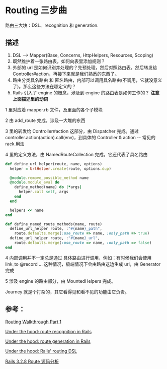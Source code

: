 # Routing 三步曲

路由三大块：DSL、recognition 和 generation.

## 描述

1. DSL --> Mapper(Base, Concerns, HttpHelpers, Resources, Scoping)
2. 既然维护着一张路由表，如何向表里添加规则？
3. 外部的 url 是如何识别并处理的？先预处理，然后对照路由表，然后转发给 Controller#action，再接下来就是我们熟悉的东西了。
4. 路由分类具名路由 和 匿名路由，内部可以调用具名路由(不调用，它就没意义了)。那么这些方法在哪定义的？
5. Rails 引入了 engine 的概念，涉及到 engine 的路由表是如何工作的？
**注意上面描述里的动词**

1 里对应着 mapper.rb 文件，及里面的各个子模块

2 由 add_route 完成，涉及一大堆的东西

3 里的转发给 Controller#action 这部分，由 Dispatcher 完成。通过 controller.action(action).call(env)，到具体的 Controller & action -- 常见的 rack 用法

4 里的定义方法，由 NamedRouteCollection 完成。它还代表了具名路由

```ruby
def define_url_helper(route, name, options)
  helper = UrlHelper.create(route, options.dup)

  @module.remove_possible_method name
  @module.module_eval do
    define_method(name) do |*args|
      helper.call self, args
    end
  end

  helpers << name
end

def define_named_route_methods(name, route)
  define_url_helper route, :"#{name}_path",
    route.defaults.merge(:use_route => name, :only_path => true)
  define_url_helper route, :"#{name}_url",
    route.defaults.merge(:use_route => name, :only_path => false)
end
```

4 内部调用并不一定总是通过 具体路由进行调用，例如：有时候我们会使用 link_to @record ... 这种情况，极端情况下会由路由这边生成 url，由 Generator 完成

5 涉及 engine 的路由部分，由 MountedHelpers 完成。

Journey 就是个打杂的，其它看得见和看不见的功能由它负责。

## 参考：

[Routing Walkthrough Part 1](http://railscasts.com/episodes/231-routing-walkthrough)

[Under the hood: route recognition in Rails](http://weblog.jamisbuck.org/2006/10/4/under-the-hood-route-recognition-in-rails)

[Under the hood: route generation in Rails](http://weblog.jamisbuck.org/2006/10/16/under-the-hood-route-generation-in-rails)

[Under the hood: Rails' routing DSL](http://weblog.jamisbuck.org/2006/10/2/under-the-hood-rails-routing-dsl)

[Rails 3.2.8 Route 源码分析](http://ruby-china.org/topics/5895)

